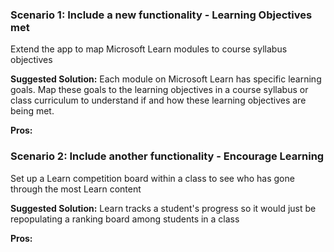 ### Scenario 1: Include a new functionality - **Learning Objectives met**
Extend the app to map Microsoft Learn modules to course syllabus objectives

**Suggested Solution:** Each module on Microsoft Learn has specific learning goals. Map these goals to the learning objectives in a course syllabus or class curriculum to understand if and how these learning objectives are being met. 

**Pros:**

### Scenario 2: Include another functionality - **Encourage Learning**
Set up a Learn competition board within a class to see who has gone through the most Learn content

**Suggested Solution:** Learn tracks a student's progress so it would just be repopulating a ranking board among students in a class

**Pros:**

